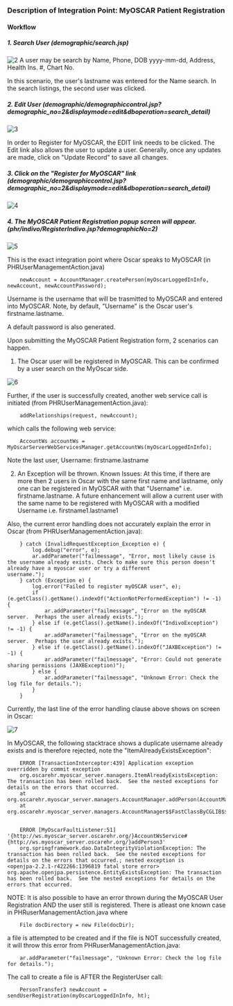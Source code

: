 ### Description of Integration Point: MyOSCAR Patient Registration

#### Workflow

##### 1. Search User (demographic/search.jsp)

![2](resources/2.png?raw=true)
A user may be search by Name, Phone, DOB yyyy-mm-dd, Address, Health Ins. #, Chart No.

In this scenario, the user's lastname was entered for the Name search.
In the search listings, the second user was clicked.

##### 2. Edit User (demographic/demographiccontrol.jsp?demographic_no=2&displaymode=edit&dboperation=search_detail)

![3](resources/3.png?raw=true)

In order to Register for MyOSCAR, the EDIT link needs to be clicked.
The Edit link also allows the user to update a user.
Generally, once any updates are made, click on "Update Record" to save all changes.

##### 3. Click on the "Register for MyOSCAR" link (demographic/demographiccontrol.jsp?demographic_no=2&displaymode=edit&dboperation=search_detail)

![4](resources/4.png?raw=true)

##### 4. The MyOSCAR Patient Registration popup screen will appear.  (phr/indivo/RegisterIndivo.jsp?demographicNo=2)
![5](5.png?raw=true)

This is the exact integration point where Oscar speaks to MyOSCAR (in PHRUserManagementAction.java)

		newAccount = AccountManager.createPerson(myOscarLoggedInInfo, newAccount, newAccountPassword);

Username is the username that will be trasmitted to MyOSCAR and entered into MyOSCAR.  Note, by default, "Username" is the Oscar user's firstname.lastname.

A default password is also generated.

Upon submitting the MyOSCAR Patient Registration form, 2 scenarios can happen.

1) The Oscar user will be registered in MyOSCAR.  This can be confirmed by a user search on the MyOscar side.

![6](resources/6.png?raw=true)

Further, if the user is successfully created, another web service call is initiated (from PHRUserManagementAction.java):

		addRelationships(request, newAccount);

which calls the following web service:

		AccountWs accountWs = MyOscarServerWebServicesManager.getAccountWs(myOscarLoggedInInfo);


Note the last user, Username: firstname.lastname

2) An Exception will be thrown.  Known Issues: At this time, if there are more then 2 users in Oscar with the same first name and lastname, only one can be registered in MyOSCAR with that "Username" i.e. firstname.lastname.  A future enhancement will allow a current user with the same name to be registered with MyOSCAR with a modified Username i.e. firstname1.lastname1

Also, the current error handling does not accurately explain the error in Oscar (from PHRUserManagementAction.java):

		} catch (InvalidRequestException_Exception e) {
			log.debug("error", e);
			ar.addParameter("failmessage", "Error, most likely cause is the username already exists. Check to make sure this person doesn't already have a myoscar user or try a different 				username.");
		} catch (Exception e) {
			log.error("Failed to register myOSCAR user", e);
			if (e.getClass().getName().indexOf("ActionNotPerformedException") != -1) {
				ar.addParameter("failmessage", "Error on the myOSCAR server.  Perhaps the user already exists.");
			} else if (e.getClass().getName().indexOf("IndivoException") != -1) {
				ar.addParameter("failmessage", "Error on the myOSCAR server.  Perhaps the user already exists.");
			} else if (e.getClass().getName().indexOf("JAXBException") != -1) {
				ar.addParameter("failmessage", "Error: Could not generate sharing permissions (JAXBException)");
			} else {
				ar.addParameter("failmessage", "Unknown Error: Check the log file for details.");
			}
		}

Currently, the last line of the error handling clause above shows on screen in Oscar:

![7](resources/7.png?raw=true)

In MyOSCAR, the following stacktrace shows a duplicate username already exists and is therefore rejected, note the "ItemAlreadyExistsException":

		ERROR [TransactionInterceptor:439] Application exception overridden by commit exception
		org.oscarehr.myoscar_server.managers.ItemAlreadyExistsException: The transaction has been rolled back.  See the nested exceptions for details on the errors that occurred.
		at org.oscarehr.myoscar_server.managers.AccountManager.addPerson(AccountManager.java:133)
		at org.oscarehr.myoscar_server.managers.AccountManager$$FastClassByCGLIB$$d255311d.invoke(<generated>)
		

		ERROR [MyOscarFaultListener:51] '{http://ws.myoscar_server.oscarehr.org/}AccountWsService#{http://ws.myoscar_server.oscarehr.org/}addPerson3' 
		org.springframework.dao.DataIntegrityViolationException: The transaction has been rolled back.  See the nested exceptions for details on the errors that occurred.; nested exception is 		<openjpa-2.2.1-r422266:1396819 fatal store error> org.apache.openjpa.persistence.EntityExistsException: The transaction has been rolled back.  See the nested exceptions for details on the 			errors that occurred.


NOTE: It is also possible to have an error thrown during the MyOSCAR User Registration AND the user still is registered.  There is atleast one known case in PHRuserManagementAction.java where

		File docDirectory = new File(docDir);

a file is attempted to be created and if the file is NOT successfully created, it will throw this error from PHRuserManagementAction.java:

		ar.addParameter("failmessage", "Unknown Error: Check the log file for details.");		

The call to create a file is AFTER the RegisterUser call:

		PersonTransfer3 newAccount = sendUserRegistration(myOscarLoggedInInfo, ht);


